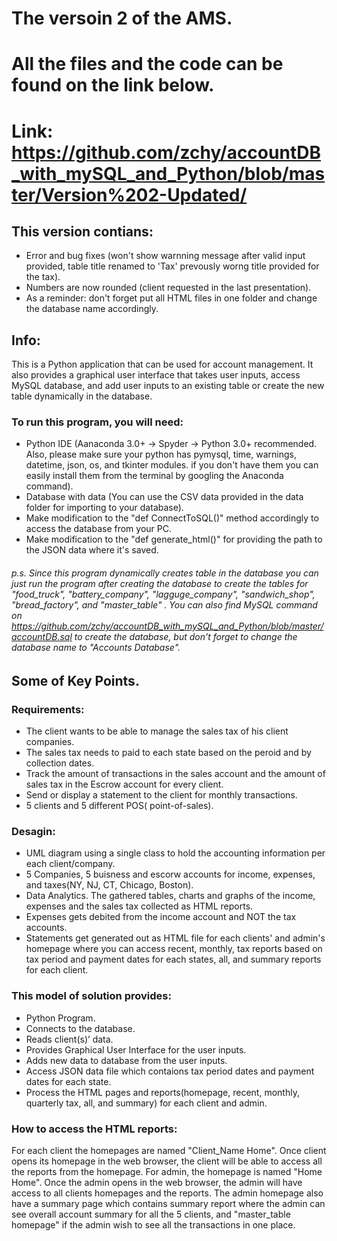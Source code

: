 # The versoin 2 of the AMS.
# All the files and the code can be found on the link below.
# Link: https://github.com/zchy/accountDB_with_mySQL_and_Python/blob/master/Version%202-Updated/
## This version contians:
- Error and bug fixes (won't show warnning message after valid input provided, table title renamed to 'Tax' prevously worng title provided for the tax).
- Numbers are now rounded (client requested in the last presentation).
- As a reminder: don't forget put all HTML files in one folder and change the database name accordingly.

## Info:
This is a Python application that can be used for account management. It also provides a graphical user interface that takes user inputs, access MySQL database, and add user inputs to an existing table or create the new table dynamically in the database.

### To run this program, you will need:
- Python IDE (Aanaconda 3.0+ -> Spyder -> Python 3.0+ recommended. Also, please make sure your python has pymysql, time, warnings, datetime, json, os, and tkinter modules. if you don't have them you can easily install them from the terminal by googling the Anaconda command).
- Database with data (You can use the CSV data provided in the data folder for importing to your database).
- Make modification to the "def ConnectToSQL()" method accordingly to access the database from your PC.
- Make modification to the "def generate_html()" for providing the path to the JSON data where it's saved.
###### p.s. Since this program dynamically creates table in the database you can just run the program after creating the database to create the tables for "food_truck", "battery_company", "lagguge_company", "sandwich_shop", "bread_factory", and "master_table" . You can also find MySQL command on https://github.com/zchy/accountDB_with_mySQL_and_Python/blob/master/accountDB.sql to create the database, but don't forget to change the database name to "Accounts Database".


## Some of Key Points.

### Requirements:
- The client wants to be able to manage the sales tax of his client companies.
- The sales tax needs to paid to each state based on the peroid and by collection dates.
- Track the amount of transactions in the sales account and the amount of sales tax in the Escrow account for every client.
- Send or display a statement to the client for monthly transactions.
- 5 clients and 5 different POS( point-of-sales).

### Desagin:
- UML diagram using a single class to hold the accounting information per each client/company.
- 5 Companies, 5 buisness and escorw accounts for income, expenses, and taxes(NY, NJ, CT, Chicago, Boston).
- Data Analytics. The gathered tables, charts and graphs of the income, expenses and the sales tax collected as HTML reports.
- Expenses gets debited from the income account and NOT the tax accounts.
- Statements get generated out as HTML file for each clients' and admin's homepage where you can access recent, monthly, tax reports based on tax period and payment dates for each states, all, and summary reports for each client.

### This model of solution provides:
- Python Program.
- Connects to the database.
- Reads client(s)’ data.
- Provides Graphical User Interface for the user inputs.
- Adds new data to database from the user inputs.
- Access JSON data file which contaions tax period dates and payment dates for each state.
- Process the HTML pages and reports(homepage, recent, monthly, quarterly tax, all, and summary) for each client and admin.

### How to access the HTML reports:
For each client the homepages are named "Client_Name Home". Once client opens its homepage in the web browser, the client will be able to access all the reports from the homepage. For admin, the homepage is named "Home Home". Once the admin opens in the web browser, the admin will have access to all clients homepages and the reports. The admin homepage also have a summary page which contains summary report where the admin can see overall account summary for all the 5 clients, and "master_table homepage" if the admin wish to see all the transactions in one place. 



